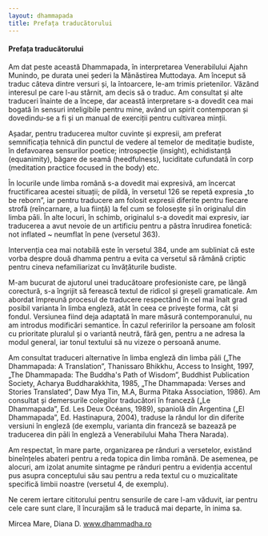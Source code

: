 ```yaml
---
layout: dhammapada
title: Prefața traducătorului
---
```


#### Prefața traducătorului

Am dat peste această Dhammapada, în interpretarea Venerabilului Ajahn Munindo, pe durata unei șederi la Mănăstirea Muttodaya. Am început să traduc câteva dintre versuri și, la întoarcere, le-am trimis prietenilor. Văzând interesul pe care l-au stârnit, am decis să o traduc. Am consultat și alte traduceri înainte de a începe, dar această interpretare s-a dovedit cea mai bogată în sensuri inteligibile pentru mine, având un spirit contemporan și dovedindu-se a fi și un manual de exerciții pentru cultivarea minții.

Așadar, pentru traducerea multor cuvinte și expresii, am preferat semnificația tehnică din punctul de vedere al temelor de meditație budiste, în defavoarea sensurilor poetice; introspecție (insight), echidistanță (equanimity), băgare de seamă (heedfulness), luciditate cufundată în corp (meditation practice focused in the body) etc.

În locurile unde limba română s-a dovedit mai expresivă, am încercat fructificarea acestei situații; de pildă, în versetul 126 se repetă expresia „to be reborn”, iar pentru traducere am folosit expresii diferite pentru fiecare strofă (reîncarnare, a lua ființă) la fel cum se folosește și în originalul din limba pāli. În alte locuri, în schimb, originalul s-a dovedit mai expresiv, iar traducerea a avut nevoie de un artificiu pentru a păstra înrudirea fonetică: not inflated ~ neumflat în pene (versetul 363).

Intervenția cea mai notabilă este în versetul 384, unde am subliniat că este vorba despre două dhamma pentru a evita ca versetul să rămână criptic pentru cineva nefamiliarizat cu învățăturile budiste.

M-am bucurat de ajutorul unei traducătoare profesioniste care, pe lângă corectură, s-a îngrijit să ferească textul de ridicol și greșeli gramaticale. Am abordat împreună procesul de traducere respectând în cel mai înalt grad posibil varianta în limba engleză, atât în ceea ce privește forma, cât și fondul. Versiunea fiind deja adaptată în mare măsură contemporanului, nu am introdus modificări semantice. În cazul referirilor la persoane am folosit cu prioritate pluralul și o variantă neutră, fără gen, pentru a ne adresa la modul general, iar tonul textului să nu vizeze o persoană anume.

Am consultat traduceri alternative în limba engleză din limba pāli („The Dhammapada: A Translation”, Thanissaro Bhikkhu, Access to Insight, 1997, „The Dhammapada: The Buddha's Path of Wisdom”, Buddhist Publication Society, Acharya Buddharakkhita, 1985, „The Dhammapada: Verses and Stories Translated”, Daw Mya Tin, M.A, Burma Pitaka Association, 1986). Am consultat și demersurile colegilor traducători în franceză („Le Dhammapada”, Ed. Les Deux Océans, 1989), spaniolă din Argentina („El Dhammapada”, Ed. Hastinapura, 2004), traduse la rândul lor din diferite versiuni în engleză (de exemplu, varianta din franceză se bazează pe traducerea din pāli în engleză a Venerabilului Maha Thera Narada).

Am respectat, în mare parte, organizarea pe rânduri a versetelor, existând bineînțeles abateri pentru a reda topica din limba română. De asemenea, pe alocuri, am izolat anumite sintagme pe rânduri pentru a evidenția accentul pus asupra conceptului său sau pentru a reda textul cu o
muzicalitate specifică limbii noastre (versetul 4, de exemplu).

Ne cerem iertare cititorului pentru sensurile de care l-am văduvit, iar pentru cele care sunt clare, îl încurajăm să le traducă mai departe, în inima sa.

Mircea Mare, Diana D.
www.dhammadha.ro
